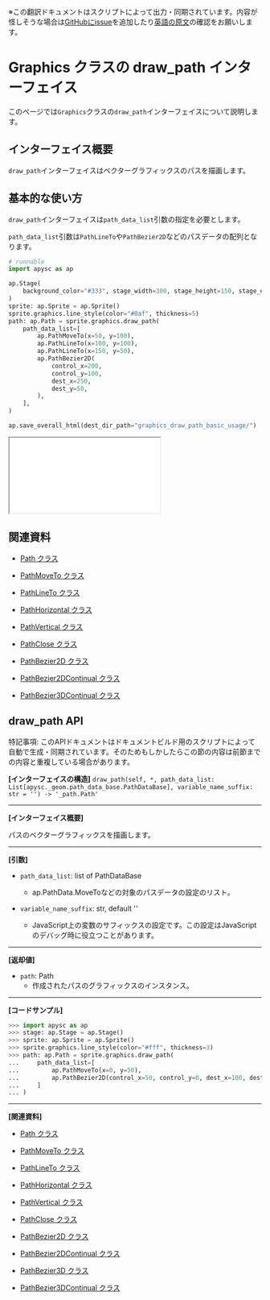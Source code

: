 <span class="inconspicuous-txt">※この翻訳ドキュメントはスクリプトによって出力・同期されています。内容が怪しそうな場合は<a href="https://github.com/simon-ritchie/apysc/issues" target="_blank">GitHubにissue</a>を追加したり[英語の原文](https://simon-ritchie.github.io/apysc/en/graphics_draw_path.html)の確認をお願いします。</span>

# Graphics クラスの draw_path インターフェイス

このページでは`Graphics`クラスの`draw_path`インターフェイスについて説明します。

## インターフェイス概要

`draw_path`インターフェイスはベクターグラフィックスのパスを描画します。

## 基本的な使い方

`draw_path`インターフェイスは`path_data_list`引数の指定を必要とします。

`path_data_list`引数は`PathLineTo`や`PathBezier2D`などのパスデータの配列となります。

```py
# runnable
import apysc as ap

ap.Stage(
    background_color="#333", stage_width=300, stage_height=150, stage_elem_id="stage"
)
sprite: ap.Sprite = ap.Sprite()
sprite.graphics.line_style(color="#0af", thickness=5)
path: ap.Path = sprite.graphics.draw_path(
    path_data_list=[
        ap.PathMoveTo(x=50, y=100),
        ap.PathLineTo(x=100, y=100),
        ap.PathLineTo(x=150, y=50),
        ap.PathBezier2D(
            control_x=200,
            control_y=100,
            dest_x=250,
            dest_y=50,
        ),
    ],
)

ap.save_overall_html(dest_dir_path="graphics_draw_path_basic_usage/")
```

<iframe src="static/graphics_draw_path_basic_usage/index.html" width="300" height="150"></iframe>

## 関連資料

- [Path クラス](jp_path.md)
- [PathMoveTo クラス](jp_path_move_to.md)

- [PathLineTo クラス](jp_path_line_to.md)
- [PathHorizontal クラス](jp_path_horizontal.md)

- [PathVertical クラス](jp_path_vertical.md)
- [PathClose クラス](jp_path_close.md)

- [PathBezier2D クラス](jp_path_bezier_2d.md)
- [PathBezier2DContinual クラス](jp_path_bezier_3d.md)

- [PathBezier3DContinual クラス](jp_path_bezier_3d_continual.md)

## draw_path API

<span class="inconspicuous-txt">特記事項: このAPIドキュメントはドキュメントビルド用のスクリプトによって自動で生成・同期されています。そのためもしかしたらこの節の内容は前節までの内容と重複している場合があります。</span>

**[インターフェイスの構造]** `draw_path(self, *, path_data_list: List[apysc._geom.path_data_base.PathDataBase], variable_name_suffix: str = '') -> '_path.Path'`<hr>

**[インターフェイス概要]**

パスのベクターグラフィックスを描画します。<hr>

**[引数]**

- `path_data_list`: list of PathDataBase
  - ap.PathData.MoveToなどの対象のパスデータの設定のリスト。

- `variable_name_suffix`: str, default ''
  - JavaScript上の変数のサフィックスの設定です。この設定はJavaScriptのデバッグ時に役立つことがあります。

<hr>

**[返却値]**

- `path`: Path
  - 作成されたパスのグラフィックスのインスタンス。

<hr>

**[コードサンプル]**

```py
>>> import apysc as ap
>>> stage: ap.Stage = ap.Stage()
>>> sprite: ap.Sprite = ap.Sprite()
>>> sprite.graphics.line_style(color="#fff", thickness=3)
>>> path: ap.Path = sprite.graphics.draw_path(
...     path_data_list=[
...         ap.PathMoveTo(x=0, y=50),
...         ap.PathBezier2D(control_x=50, control_y=0, dest_x=100, dest_y=50),
...     ]
... )
```

<hr>

**[関連資料]**

- [Path クラス](https://simon-ritchie.github.io/apysc/jp/jp_path.html)
- [PathMoveTo クラス](https://simon-ritchie.github.io/apysc/jp/jp_path_move_to.html)

- [PathLineTo クラス](https://simon-ritchie.github.io/apysc/jp/jp_path_line_to.html)
- [PathHorizontal クラス](https://simon-ritchie.github.io/apysc/jp/jp_path_horizontal.html)

- [PathVertical クラス](https://simon-ritchie.github.io/apysc/jp/jp_path_vertical.html)
- [PathClose クラス](https://simon-ritchie.github.io/apysc/jp/jp_path_close.html)

- [PathBezier2D クラス](https://simon-ritchie.github.io/apysc/jp/jp_path_bezier_2d.html)
- [PathBezier2DContinual クラス](https://simon-ritchie.github.io/apysc/jp/jp_path_bezier_2d_continual.html)

- [PathBezier3D クラス](https://simon-ritchie.github.io/apysc/jp/jp_path_bezier_3d.html)
- [PathBezier3DContinual クラス](https://simon-ritchie.github.io/apysc/jp/jp_path_bezier_3d_continual.html)